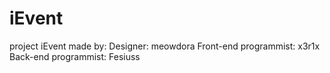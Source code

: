 # iEvent
project iEvent made by:
Designer: meowdora
Front-end programmist: x3r1x
Back-end programmist: Fesiuss